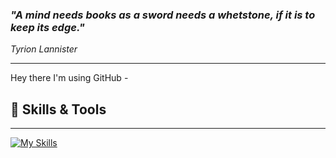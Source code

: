### ***"A mind needs books as a sword needs a whetstone, if it is to keep its edge."***
<cite>Tyrion Lannister</cite>

***

Hey there I'm using GitHub - 


## 🚀 Skills & Tools
---
[![My Skills](https://skillicons.dev/icons?i=c,cpp,cmake,discord,dotnet,github,idea,java,linkedin,linux,matlab,powershell,py,raspberrypi,scala,sketchup,vscode,vue)](https://skillicons.dev)
